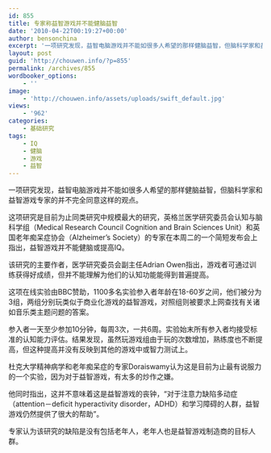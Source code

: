 ```yaml
---
id: 855
title: 专家称益智游戏并不能健脑益智
date: '2010-04-22T00:19:27+00:00'
author: bensonchina
excerpt: '一项研究发现，益智电脑游戏并不能如很多人希望的那样健脑益智，但脑科学家和益智游戏专家的并不完全同意这样的观点。这项研究是目前为止同类研究中规模最大的研究，英格兰医学研究委员会认知与脑科学组（Medical Research Council Cognition and Brain Sciences Unit）和英国老年痴呆症协会（Alzheimer''s Society）的专家在本周二的一个简短发布会上指出，益智游戏并不能健脑或提高IQ。'
layout: post
guid: 'http://chouwen.info/?p=855'
permalink: /archives/855
wordbooker_options:
    - ''
image:
    - 'http://chouwen.info/assets/uploads/swift_default.jpg'
views:
    - '962'
categories:
    - 基础研究
tags:
    - IQ
    - 健脑
    - 游戏
    - 益智
---
```


一项研究发现，益智电脑游戏并不能如很多人希望的那样健脑益智，但脑科学家和益智游戏专家的并不完全同意这样的观点。

这项研究是目前为止同类研究中规模最大的研究，英格兰医学研究委员会认知与脑科学组（Medical Research Council Cognition and Brain Sciences Unit）和英国老年痴呆症协会（Alzheimer’s Society）的专家在本周二的一个简短发布会上指出，益智游戏并不能健脑或提高IQ。

该研究的主要作者，医学研究委员会副主任Adrian Owen指出，游戏者可通过训练获得好成绩，但并不能理解为他们的认知功能能得到普遍提高。

这项在线实验由BBC赞助，1100多名实验参入者年龄在18-60岁之间，他们被分为3组，两组分别玩类似于商业化游戏的益智游戏，对照组则被要求上网查找有关诸如音乐类主题问题的答案。

参入者一天至少参加10分钟，每周3次，一共6周。实验始末所有参入者均接受标准的认知能力评估。结果发现，虽然玩游戏组由于玩的次数增加，熟练度也不断提高，但这种提高并没有反映到其他的游戏中或智力测试上。

杜克大学精神病学和老年痴呆症的专家Doraiswamy认为这是目前为止最有说服力的一个实验，因为对于益智游戏，有太多的炒作之嫌。

他同时指出，这并不意味着这是益智游戏的丧钟，“对于注意力缺陷多动症（attention－deficit hyperactivity disorder，ADHD）和学习障碍的人群，益智游戏仍然提供了很大的帮助”。

专家认为该研究的缺陷是没有包括老年人，老年人也是益智游戏制造商的目标人群。